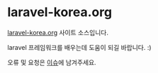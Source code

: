 # laravel-korea.org

[laravel-korea.org](http://laravel-korea.org) 사이트 소스입니다.

laravel 프레임워크를 배우는데 도움이 되길 바랍니다. :)

오류 및 요청은 [이슈](https://github.com/thisiskaden/laravel-korea/issues)에 남겨주세요.